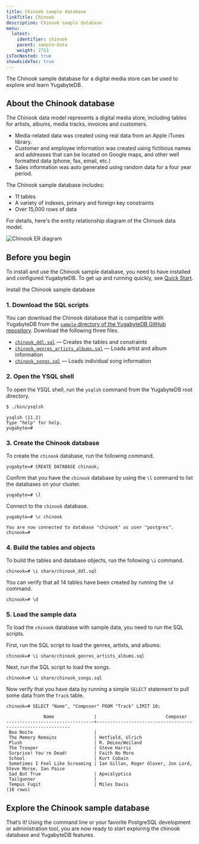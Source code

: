 ```yaml
---
title: Chinook sample database
linkTitle: Chinook
description: Chinook sample database
menu:
  latest:
    identifier: chinook
    parent: sample-data
    weight: 2751
isTocNested: true
showAsideToc: true
---
```


The Chinook sample database for a digital media store can be used to explore and learn YugabyteDB.

## About the Chinook database

The Chinook data model represents a digital media store, including tables for artists, albums, media tracks, invoices and customers.

- Media-related data was created using real data from an Apple iTunes library.
- Customer and employee information was created using fictitious names and addresses that can be located on Google maps, and other well formatted data (phone, fax, email, etc.)
- Sales information was auto generated using random data for a four year period.
  
The Chinook sample database includes:

- 11 tables
- A variety of indexes, primary and foreign key constraints
- Over 15,000 rows of data

For details, here's the entity relationship diagram of the Chinook data model.

![Chinook ER diagram](/images/sample-data/chinook/chinook-er-diagram.png)

## Before you begin

To install and use the Chinook sample database, you need to have installed and configured YugabyteDB. To get up and running quickly, see [Quick Start](/latest/quick-start/).

Install the Chinook sample database

### 1. Download the SQL scripts

You can download the Chinook database that is compatible with YugabyteDB from the [`sample` directory of the YugabyteDB GitHub repository](https://github.com/yugabyte/yugabyte-db/tree/master/sample). Download the following three files.

- [`chinook_ddl.sql`](https://raw.githubusercontent.com/yugabyte/yugabyte-db/42799a519726c75f502f463795ac6cd3ebda40c2/sample/chinook_ddl.sql) — Creates the tables and constraints
- [`chinook_genres_artists_albums.sql`](https://raw.githubusercontent.com/yugabyte/yugabyte-db/42799a519726c75f502f463795ac6cd3ebda40c2/sample/chinook_genres_artists_albums.sql) — Loads artist and album information
- [`chinook_songs.sql`](https://raw.githubusercontent.com/yugabyte/yugabyte-db/42799a519726c75f502f463795ac6cd3ebda40c2/sample/chinook_songs.sql) — Loads individual song information

### 2. Open the YSQL shell

To open the YSQL shell, run the `ysqlsh` command from the YugabyteDB root directory.

```sh
$ ./bin/ysqlsh
```

```
ysqlsh (11.2)
Type "help" for help.
yugabyte=#
```

### 3. Create the Chinook database

To create the `chinook` database, run the following command.

```postgresql
yugabyte=# CREATE DATABASE chinook;
```

Confirm that you have the `chinook` database by using the `\l` command to list the databases on your cluster.

```postgresql
yugabyte=# \l
```

Connect to the `chinook` database.

```postgresql
yugabyte=# \c chinook
```

```
You are now connected to database "chinook" as user "postgres".
chinook=#
```

### 4. Build the tables and objects

To build the tables and database objects, run the following `\i` command.

```postgresql
chinook=# \i share/chinook_ddl.sql
```

You can verify that all 14 tables have been created by running the `\d` command.

```postgresql
chinook=# \d
```

### 5. Load the sample data

To load the `chinook` database with sample data, you need to run the SQL scripts.

First, run the SQL script to load the genres, artists, and albums.

```postgresql
chinook=# \i share/chinook_genres_artists_albums.sql
```

Next, run the SQL script to load the songs.

```postgresql
chinook=# \i share/chinook_songs.sql
```

Now verify that you have data by running a simple `SELECT` statement to pull some data from the `Track` table.

```postgresql
chinook=# SELECT "Name", "Composer" FROM "Track" LIMIT 10;
```

```
              Name               |                          Composer
---------------------------------+------------------------------------------------------------
 Boa Noite                       |
 The Memory Remains              | Hetfield, Ulrich
 Plush                           | R. DeLeo/Weiland
 The Trooper                     | Steve Harris
 Surprise! You're Dead!          | Faith No More
 School                          | Kurt Cobain
 Sometimes I Feel Like Screaming | Ian Gillan, Roger Glover, Jon Lord, Steve Morse, Ian Paice
 Sad But True                    | Apocalyptica
 Tailgunner                      |
 Tempus Fugit                    | Miles Davis
(10 rows)
```

## Explore the Chinook sample database

That’s it! Using the command line or your favorite PostgreSQL development or administration tool, you are now ready to start exploring the chinook database and YugabyteDB features.
